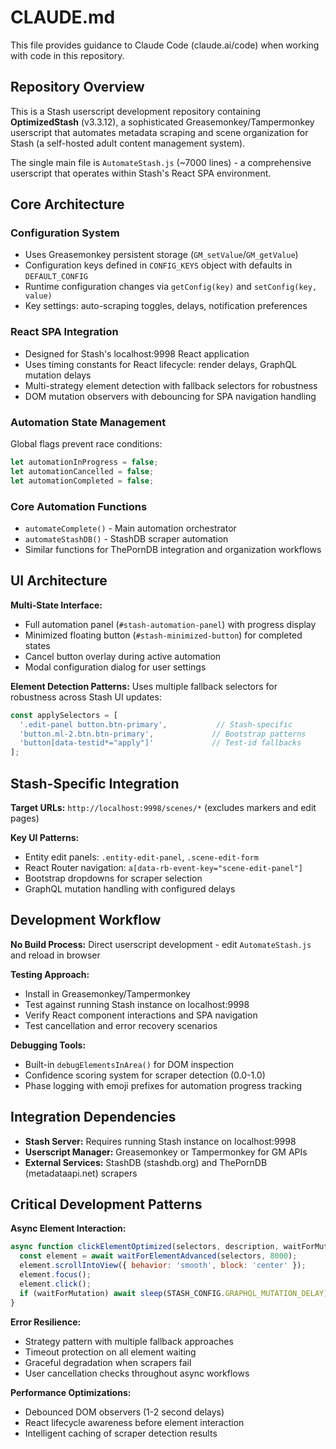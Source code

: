 # CLAUDE.md

This file provides guidance to Claude Code (claude.ai/code) when working with code in this repository.

## Repository Overview

This is a Stash userscript development repository containing **OptimizedStash** (v3.3.12), a sophisticated Greasemonkey/Tampermonkey userscript that automates metadata scraping and scene organization for Stash (a self-hosted adult content management system).

The single main file is `AutomateStash.js` (~7000 lines) - a comprehensive userscript that operates within Stash's React SPA environment.

## Core Architecture

### Configuration System
- Uses Greasemonkey persistent storage (`GM_setValue`/`GM_getValue`) 
- Configuration keys defined in `CONFIG_KEYS` object with defaults in `DEFAULT_CONFIG`
- Runtime configuration changes via `getConfig(key)` and `setConfig(key, value)`
- Key settings: auto-scraping toggles, delays, notification preferences

### React SPA Integration 
- Designed for Stash's localhost:9998 React application
- Uses timing constants for React lifecycle: render delays, GraphQL mutation delays
- Multi-strategy element detection with fallback selectors for robustness
- DOM mutation observers with debouncing for SPA navigation handling

### Automation State Management
Global flags prevent race conditions:
```javascript
let automationInProgress = false;
let automationCancelled = false; 
let automationCompleted = false;
```

### Core Automation Functions
- `automateComplete()` - Main automation orchestrator
- `automateStashDB()` - StashDB scraper automation
- Similar functions for ThePornDB integration and organization workflows

## UI Architecture

**Multi-State Interface:**
- Full automation panel (`#stash-automation-panel`) with progress display
- Minimized floating button (`#stash-minimized-button`) for completed states  
- Cancel button overlay during active automation
- Modal configuration dialog for user settings

**Element Detection Patterns:**
Uses multiple fallback selectors for robustness across Stash UI updates:
```javascript
const applySelectors = [
  '.edit-panel button.btn-primary',           // Stash-specific
  'button.ml-2.btn.btn-primary',             // Bootstrap patterns  
  'button[data-testid*="apply"]'             // Test-id fallbacks
];
```

## Stash-Specific Integration

**Target URLs:** `http://localhost:9998/scenes/*` (excludes markers and edit pages)

**Key UI Patterns:**
- Entity edit panels: `.entity-edit-panel`, `.scene-edit-form`
- React Router navigation: `a[data-rb-event-key="scene-edit-panel"]`
- Bootstrap dropdowns for scraper selection
- GraphQL mutation handling with configured delays

## Development Workflow

**No Build Process:** Direct userscript development - edit `AutomateStash.js` and reload in browser

**Testing Approach:**
- Install in Greasemonkey/Tampermonkey
- Test against running Stash instance on localhost:9998
- Verify React component interactions and SPA navigation
- Test cancellation and error recovery scenarios

**Debugging Tools:**
- Built-in `debugElementsInArea()` for DOM inspection
- Confidence scoring system for scraper detection (0.0-1.0)
- Phase logging with emoji prefixes for automation progress tracking

## Integration Dependencies

- **Stash Server:** Requires running Stash instance on localhost:9998
- **Userscript Manager:** Greasemonkey or Tampermonkey for GM APIs
- **External Services:** StashDB (stashdb.org) and ThePornDB (metadataapi.net) scrapers

## Critical Development Patterns

**Async Element Interaction:**
```javascript
async function clickElementOptimized(selectors, description, waitForMutation = false) {
  const element = await waitForElementAdvanced(selectors, 8000);
  element.scrollIntoView({ behavior: 'smooth', block: 'center' });
  element.focus();
  element.click();
  if (waitForMutation) await sleep(STASH_CONFIG.GRAPHQL_MUTATION_DELAY);
}
```

**Error Resilience:**
- Strategy pattern with multiple fallback approaches
- Timeout protection on all element waiting
- Graceful degradation when scrapers fail
- User cancellation checks throughout async workflows

**Performance Optimizations:**
- Debounced DOM observers (1-2 second delays)
- React lifecycle awareness before element interaction
- Intelligent caching of scraper detection results